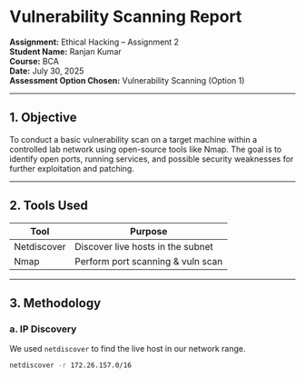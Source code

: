 # Vulnerability Scanning Report

**Assignment:** Ethical Hacking – Assignment 2  
**Student Name:** Ranjan Kumar  
**Course:** BCA  
**Date:** July 30, 2025  
**Assessment Option Chosen:** Vulnerability Scanning (Option 1)

---

## 1. Objective

To conduct a basic vulnerability scan on a target machine within a controlled lab network using open-source tools like Nmap. The goal is to identify open ports, running services, and possible security weaknesses for further exploitation and patching.

---

## 2. Tools Used

| Tool        | Purpose                             |
|-------------|-------------------------------------|
| Netdiscover | Discover live hosts in the subnet   |
| Nmap        | Perform port scanning & vuln scan   |

---

## 3. Methodology

### a. IP Discovery

We used `netdiscover` to find the live host in our network range.

```bash
netdiscover -r 172.26.157.0/16
